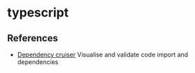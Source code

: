 # typescript

## References

* [Dependency cruiser](https://github.com/sverweij/dependency-cruiser)
    Visualise and validate code import and dependencies
